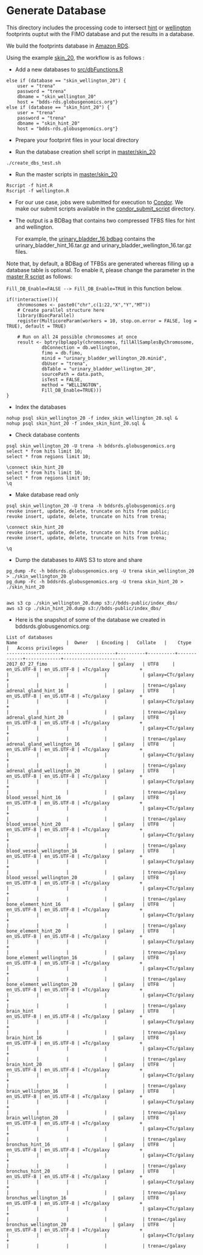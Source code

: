 # Generate Database

This directory includes the processing code to intersect [hint](http://www.regulatory-genomics.org/hint/introduction/) or [wellington](https://github.com/jpiper/pyDNase) footprints ouptut with the FIMO database and put the results in a database.

We build the footprints database in [Amazon RDS](https://aws.amazon.com/rds/).

Using the example  [skin_20](https://github.com/globusgenomics/genomics-footprint/tree/master/generate_db/master/skin_20), the workflow is as follows :
- Add a new databases to [src/dbFunctions.R](https://github.com/globusgenomics/genomics-footprint/tree/master/generate_db/src/dbFunctions.R)
```
else if (database == "skin_wellington_20") {
    user = "trena"
    password = "trena"
    dbname = "skin_wellington_20"
    host = "bdds-rds.globusgenomics.org"}
else if (database == "skin_hint_20") {
    user = "trena"
    password = "trena"
    dbname = "skin_hint_20"
    host = "bdds-rds.globusgenomics.org"}
```
- Prepare your footprint files in your local directory

- Run the database creation shell script in [master/skin_20](https://github.com/globusgenomics/genomics-footprint/tree/master/generate_db/master/skin_20)
```
./create_dbs_test.sh
```
- Run the master scripts in [master/skin_20](https://github.com/globusgenomics/genomics-footprint/tree/master/generate_db/master/skin_20)
```
Rscript -f hint.R
Rscript -f wellington.R
```

- For our use case, jobs were submitted for execution to [Condor](https://en.wikipedia.org/wiki/HTCondor).  We make our submit scripts available
in the [condor_submit_script](https://github.com/globusgenomics/genomics-footprint/tree/master/generate_db/condor_submit_script) directory.  

- The output is a BDBag that contains two compressed TFBS files for hint and wellington.

   For example, the [urinary_bladder_16 bdbag](https://github.com/globusgenomics/genomics-footprint/tree/master/generate_db/bdbag_output/urinary_bladder_16) contains the urinary_bladder_hint_16.tar.gz and urinary_bladder_wellington_16.tar.gz files.

Note that, by default, a BDBag of TFBSs are generated whereas filling up a database table is optional. To enable it,
please change the parameter in the [master R script](https://github.com/globusgenomics/genomics-footprint/tree/master/generate_db/master) as follows:

`Fill_DB_Enable=FALSE --> Fill_DB_Enable=TRUE`  in this function below.

```
if(!interactive()){
    chromosomes <- paste0("chr",c(1:22,"X","Y","MT"))
    # Create parallel structure here
    library(BiocParallel)
    register(MulticoreParam(workers = 10, stop.on.error = FALSE, log = TRUE), default = TRUE)

    # Run on all 24 possible chromosomes at once
    result <- bptry(bplapply(chromosomes, fillAllSamplesByChromosome,
             dbConnection = db.wellington,
             fimo = db.fimo,
             minid = "urinary_bladder_wellington_20.minid",
             dbUser = "trena",
             dbTable = "urinary_bladder_wellington_20",
             sourcePath = data.path,
             isTest = FALSE,
             method = "WELLINGTON",
             Fill_DB_Enable=TRUE)))
}
```


- Index the databases
```
nohup psql skin_wellington_20 -f index_skin_wellington_20.sql &
nohup psql skin_hint_20 -f index_skin_hint_20.sql &
```
- Check database contents
```
psql skin_wellington_20 -U trena -h bddsrds.globusgenomics.org
select * from hits limit 10;
select * from regions limit 10;

\connect skin_hint_20
select * from hits limit 10;
select * from regions limit 10;
\q
```
- Make database read only
```
psql skin_wellington_20 -U trena -h bddsrds.globusgenomics.org
revoke insert, update, delete, truncate on hits from public;
revoke insert, update, delete, truncate on hits from trena;

\connect skin_hint_20
revoke insert, update, delete, truncate on hits from public;
revoke insert, update, delete, truncate on hits from trena;

\q
```

- Dump the databases to AWS S3 to store and share
```
pg_dump -Fc -h bddsrds.globusgenomics.org -U trena skin_wellington_20 > ./skin_wellington_20
pg_dump -Fc -h bddsrds.globusgenomics.org -U trena skin_hint_20 > ./skin_hint_20


aws s3 cp ./skin_wellington_20.dump s3://bdds-public/index_dbs/
aws s3 cp ./skin_hint_20.dump s3://bdds-public/index_dbs/
```

- Here is the snapshot of some of the database we created in bddsrds.globusgenomics.org:

```
List of databases
Name                  |  Owner   | Encoding |   Collate   |    Ctype    |   Access privileges
----------------------------------------+----------+----------+-------------+-------------+-----------------------
2017_07_27_fimo                        | galaxy   | UTF8     | en_US.UTF-8 | en_US.UTF-8 | =Tc/galaxy           +
|          |          |             |             | galaxy=CTc/galaxy    +
|          |          |             |             | trena=c/galaxy
adrenal_gland_hint_16                  | galaxy   | UTF8     | en_US.UTF-8 | en_US.UTF-8 | =Tc/galaxy           +
|          |          |             |             | galaxy=CTc/galaxy    +
|          |          |             |             | trena=c/galaxy
adrenal_gland_hint_20                  | galaxy   | UTF8     | en_US.UTF-8 | en_US.UTF-8 | =Tc/galaxy           +
|          |          |             |             | galaxy=CTc/galaxy    +
|          |          |             |             | trena=c/galaxy
adrenal_gland_wellington_16            | galaxy   | UTF8     | en_US.UTF-8 | en_US.UTF-8 | =Tc/galaxy           +
|          |          |             |             | galaxy=CTc/galaxy    +
|          |          |             |             | trena=c/galaxy
adrenal_gland_wellington_20            | galaxy   | UTF8     | en_US.UTF-8 | en_US.UTF-8 | =Tc/galaxy           +
|          |          |             |             | galaxy=CTc/galaxy    +
|          |          |             |             | trena=c/galaxy
blood_vessel_hint_16                   | galaxy   | UTF8     | en_US.UTF-8 | en_US.UTF-8 | =Tc/galaxy           +
|          |          |             |             | galaxy=CTc/galaxy    +
|          |          |             |             | trena=c/galaxy
blood_vessel_hint_20                   | galaxy   | UTF8     | en_US.UTF-8 | en_US.UTF-8 | =Tc/galaxy           +
|          |          |             |             | galaxy=CTc/galaxy    +
|          |          |             |             | trena=c/galaxy
blood_vessel_wellington_16             | galaxy   | UTF8     | en_US.UTF-8 | en_US.UTF-8 | =Tc/galaxy           +
|          |          |             |             | galaxy=CTc/galaxy    +
|          |          |             |             | trena=c/galaxy
blood_vessel_wellington_20             | galaxy   | UTF8     | en_US.UTF-8 | en_US.UTF-8 | =Tc/galaxy           +
|          |          |             |             | galaxy=CTc/galaxy    +
|          |          |             |             | trena=c/galaxy
bone_element_hint_16                   | galaxy   | UTF8     | en_US.UTF-8 | en_US.UTF-8 | =Tc/galaxy           +
|          |          |             |             | galaxy=CTc/galaxy    +
|          |          |             |             | trena=c/galaxy
bone_element_hint_20                   | galaxy   | UTF8     | en_US.UTF-8 | en_US.UTF-8 | =Tc/galaxy           +
|          |          |             |             | galaxy=CTc/galaxy    +
|          |          |             |             | trena=c/galaxy
bone_element_wellington_16             | galaxy   | UTF8     | en_US.UTF-8 | en_US.UTF-8 | =Tc/galaxy           +
|          |          |             |             | galaxy=CTc/galaxy    +
|          |          |             |             | trena=c/galaxy
bone_element_wellington_20             | galaxy   | UTF8     | en_US.UTF-8 | en_US.UTF-8 | =Tc/galaxy           +
|          |          |             |             | galaxy=CTc/galaxy    +
|          |          |             |             | trena=c/galaxy
brain_hint                             | galaxy   | UTF8     | en_US.UTF-8 | en_US.UTF-8 | =Tc/galaxy           +
|          |          |             |             | galaxy=CTc/galaxy    +
|          |          |             |             | trena=c/galaxy
brain_hint_16                          | galaxy   | UTF8     | en_US.UTF-8 | en_US.UTF-8 | =Tc/galaxy           +
|          |          |             |             | galaxy=CTc/galaxy    +
|          |          |             |             | trena=c/galaxy
brain_hint_20                          | galaxy   | UTF8     | en_US.UTF-8 | en_US.UTF-8 | =Tc/galaxy           +
|          |          |             |             | galaxy=CTc/galaxy    +
|          |          |             |             | trena=c/galaxy
brain_wellington_16                    | galaxy   | UTF8     | en_US.UTF-8 | en_US.UTF-8 | =Tc/galaxy           +
|          |          |             |             | galaxy=CTc/galaxy    +
|          |          |             |             | trena=c/galaxy
brain_wellington_20                    | galaxy   | UTF8     | en_US.UTF-8 | en_US.UTF-8 | =Tc/galaxy           +
|          |          |             |             | galaxy=CTc/galaxy    +
|          |          |             |             | trena=c/galaxy
bronchus_hint_16                       | galaxy   | UTF8     | en_US.UTF-8 | en_US.UTF-8 | =Tc/galaxy           +
|          |          |             |             | galaxy=CTc/galaxy    +
|          |          |             |             | trena=c/galaxy
bronchus_hint_20                       | galaxy   | UTF8     | en_US.UTF-8 | en_US.UTF-8 | =Tc/galaxy           +
|          |          |             |             | galaxy=CTc/galaxy    +
|          |          |             |             | trena=c/galaxy
bronchus_wellington_16                 | galaxy   | UTF8     | en_US.UTF-8 | en_US.UTF-8 | =Tc/galaxy           +
|          |          |             |             | galaxy=CTc/galaxy    +
|          |          |             |             | trena=c/galaxy
bronchus_wellington_20                 | galaxy   | UTF8     | en_US.UTF-8 | en_US.UTF-8 | =Tc/galaxy           +
|          |          |             |             | galaxy=CTc/galaxy    +
|          |          |             |             | trena=c/galaxy                   
```
